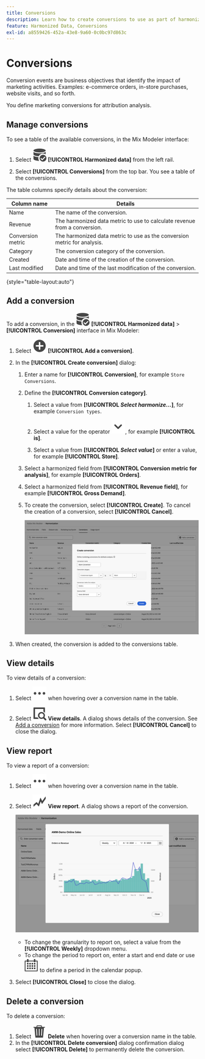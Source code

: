 ```yaml
---
title: Conversions
description: Learn how to create conversions to use as part of harmonizing your data in Mix Modeler.
feature: Harmonized Data, Conversions
exl-id: a8559426-452a-43e8-9a60-0c0bc97d863c
---
```

# Conversions

Conversion events are business objectives that identify the impact of marketing activities. Examples: e-commerce orders, in-store purchases, website visits, and so forth.

You define marketing conversions for attribution analysis.

## Manage conversions

To see a table of the available conversions, in the Mix Modeler interface:

1. Select ![DataSearch](/help/assets/icons/DataCheck.svg) **[!UICONTROL Harmonized data]** from the left rail.
   
1. Select **[!UICONTROL Conversions]** from the top bar. You see a table of the conversions.

The table columns specify details about the conversion:

| Column name | Details |
| --- | ---|
| Name | The name of the conversion.  |
| Revenue | The harmonized data metric to use to calculate revenue from a conversion.  |
| Conversion metric | The harmonized data metric to use as the conversion metric for analysis. |
| Category | The conversion category of the conversion. |
| Created | Date and time of the creation of the conversion. |
| Last modified | Date and time of the last modification of the conversion. |

{style="table-layout:auto"}

## Add a conversion

To add a conversion, in the ![DataSearch](/help/assets/icons/DataCheck.svg) **[!UICONTROL Harmonized data]** > **[!UICONTROL Conversion]** interface in Mix Modeler:

1. Select ![Add](/help/assets/icons/AddCircle.svg) **[!UICONTROL Add a conversion]**.

1. In the **[!UICONTROL Create conversion]** dialog:

    1. Enter a name for **[!UICONTROL Conversion]**, for example `Store Conversions`.
   
    1. Define the **[!UICONTROL Conversion category]**.

       1. Select a value from **[!UICONTROL *Select harmonize...*]**, for example `Conversion types`.
   
       1. Select a value for the operator ![Chevron](/help/assets/icons/ChevronDown.svg), for example **[!UICONTROL is]**.

       1. Select a value from **[!UICONTROL *Select value*]** or enter a value, for example **[!UICONTROL Store]**.

    1. Select a harmonized field from **[!UICONTROL Conversion metric for analysis]**, for example **[!UICONTROL Orders]**.

    1. Select a harmonized field from **[!UICONTROL Revenue field]**, for example **[!UICONTROL Gross Demand]**.

    1. To create the conversion, select **[!UICONTROL Create]**. To cancel the creation of a conversion, select **[!UICONTROL Cancel]**.

        ![Alt text](/help/assets/create-conversion.png)

1. When created, the conversion is added to the conversions table.


## View details

To view details of a conversion:

1. Select ![More](/help/assets/icons/More.svg) when hovering over a conversion name in the table.

1. Select ![View](/help/assets/icons/ViewDetail.svg) **View details**. A dialog shows details of the conversion. See [Add a conversion](#add-a-conversion) for more information. Select **[!UICONTROL Cancel]** to close the dialog.

## View report

To view a report of a conversion:

1. Select ![More](/help/assets/icons/More.svg) when hovering over a conversion name in the table.

1. Select ![GraphTrend](/help/assets/icons/GraphTrend.svg) **View report**. A dialog shows a report of the conversion.

   ![Conversion view report](../assets/conversion-view-report.png)

   * To change the granularity to report on, select a value from the **[!UICONTROL Weekly]** dropdown menu.
   * To change the period to report on, enter a start and end date or use ![Calendar](/help/assets/icons/Calendar.svg) to define a period in the calendar popup.

1. Select **[!UICONTROL Close]** to close the dialog.

## Delete a conversion

To delete a conversion:

1. Select ![Delete](/help/assets/icons/Delete.svg) **Delete** when hovering over a conversion name in the table. 
1. In the **[!UICONTROL Delete conversion]** dialog confirmation dialog select **[!UICONTROL Delete]** to permanently delete the conversion.
